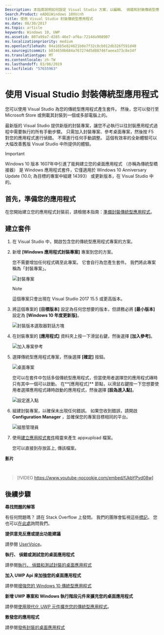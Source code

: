 ```yaml
---
Description: 本指南說明如何設定 Visual Studio 方案，以編輯、 偵錯和封裝傳統型應用程式。
Search.Product: eADQiWindows 10XVcnh
title: 使用 Visual Studio 封裝傳統型應用程式
ms.date: 08/30/2017
ms.topic: article
keywords: Windows 10, UWP
ms.assetid: 807a99a7-d285-46e7-af6a-7214da908907
ms.localizationpriority: medium
ms.openlocfilehash: 04a16b5e824621b0e7f32c8cb012db326f591d48
ms.sourcegitcommit: b034650b684a767274d5d88746faeea373c8e34f
ms.translationtype: MT
ms.contentlocale: zh-TW
ms.lasthandoff: 03/06/2019
ms.locfileid: "57655963"
---
```

# <a name="package-a-desktop-application-by-using-visual-studio"></a>使用 Visual Studio 封裝傳統型應用程式

您可以使用 Visual Studio 為您的傳統型應用程式產生套件。 然後，您可以發行至 Microsoft Store 或側載其封裝到一個或多部電腦上的。

最新版的 Visual Studio 提供新版的封裝專案，讓您不必執行以往封裝應用程式過程中需要執行的所有手動步驟。 只需加入封裝專案、參考桌面專案，然後按 F5 對您的應用程式進行偵錯。 不需進行任何手動調整。 這個有效率的全新體驗可以大幅改善舊版 Visual Studio 中所提供的體驗。

>[!IMPORTANT]
>Windows 10 版本 1607年中引進了能夠建立您的桌面應用程式 （亦稱為傳統型橋接器） 是 Windows 應用程式套件，它僅適用於 Windows 10 Anniversary Update (10.0; 為目標的專案中組建 14393） 或更新版本，在 Visual Studio 中的。

## <a name="first-prepare-your-application"></a>首先，準備您的應用程式

在您開始建立您的應用程式封裝前，請檢閱本指南：[準備封裝傳統型應用程式](desktop-to-uwp-prepare.md)。

<a id="new-packaging-project"/>

## <a name="create-a-package"></a>建立套件

1. 在 Visual Studio 中，開啟包含您的傳統型應用程式專案的方案。

2. 新增 **\[Windows 應用程式封裝專案\]** 專案到您的方案。

   您不需要增加任何程式碼至此專案。 它會自行為您產生套件。 我們將此專案稱為「封裝專案」。

   ![封裝專案](images/desktop-to-uwp/packaging-project.png)

   >[!NOTE]
   >這個專案只會出現在 Visual Studio 2017 15.5 或更高版本。

3. 將這個專案的 **\[目標版本\]** 設定為任何您想要的版本，但請務必將 **\[最小版本\]** 設定為 **\[Windows 10 年度更新版\]**。

   ![封裝版本選取器對話方塊](images/desktop-to-uwp/packaging-version.png)

4. 在封裝專案的 **\[應用程式\]** 資料夾上按一下滑鼠右鍵，然後選擇 **\[加入參考\]**。

   ![加入專案參考](images/desktop-to-uwp/add-project-reference.png)

5. 選擇傳統型應用程式專案，然後選擇 **\[確定\]** 按鈕。

   ![桌面專案](images/desktop-to-uwp/reference-project.png)

   您可以在套件中包括多個傳統型應用程式，但當使用者選擇您的應用程式磚時只有其中一個可以啟動。 在**\[應用程式\]** 節點，以滑鼠右鍵按一下您想要使用者選擇應用程式磚時啟動的應用程式，然後選擇 **\[設為進入點\]**。

   ![設定進入點](images/desktop-to-uwp/entry-point-set.png)

6. 組建封裝專案，以確保未出現任何錯誤。  如果您收到錯誤，請開啟**Configuration Manager** ，並確保您的專案目標相同的平台。

   ![組態管理員](images/desktop-to-uwp/config-manager.png)

7. 使用[建立應用程式套件](../packaging/packaging-uwp-apps.md)精靈來產生 appxupload 檔案。

   您可以直接到存放區上, 傳該檔案。

**影片**

&nbsp;
> [!VIDEO https://www.youtube-nocookie.com/embed/fJkbYPyd08w]

## <a name="next-steps"></a>後續步驟

**尋找問題的解答**

有任何問題嗎？ 請在 Stack Overflow 上發問。 我們的團隊會監視這些[標記](https://stackoverflow.com/questions/tagged/project-centennial+or+desktop-bridge)。 您也可以[在此處](https://social.msdn.microsoft.com/Forums/en-US/home?filter=alltypes&sort=relevancedesc&searchTerm=%5BDesktop%20Converter%5D)詢問我們。

**提供意見反應或提出功能建議**

請參閱 [UserVoice](https://wpdev.uservoice.com/forums/110705-universal-windows-platform/category/161895-desktop-bridge-centennial)。

**執行、 偵錯或測試您的桌面應用程式**

請參閱[執行、 偵錯和測試封裝的桌面應用程式](desktop-to-uwp-debug.md)

**加入 UWP Api 來加強您的桌面應用程式**

請參閱[增強您的 Windows 10 傳統型應用程式](desktop-to-uwp-enhance.md)

**新增 UWP 專案和 Windows 執行階段元件來擴充您的桌面應用程式**

請參閱[使用現代化 UWP 元件擴充您的傳統型應用程式](desktop-to-uwp-extend.md)。

**散發您的應用程式**

請參閱[發佈封裝的桌面應用程式](desktop-to-uwp-distribute.md)
